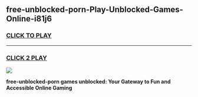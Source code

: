 
## free-unblocked-porn-Play-Unblocked-Games-Online-i81j6
<h3>
<a href="https://premium76.site?title=free-unblocked-porn&ref=25A">CLICK TO PLAY</a></h3>
<hr>

<h3>
<a href="https://premium76.site?title=free-unblocked-porn&ref=25A">CLICK 2 PLAY</a>
  
</h3>

<a href="https://premium76.site?title=free-unblocked-porn&ref=25A"><img src="https://clearcache.store/games.png"></a>


**free-unblocked-porn games unblocked: Your Gateway to Fun and Accessible Online Gaming**
